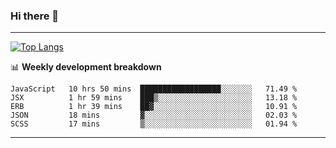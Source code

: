 ### Hi there 👋

-------
[![Top Langs](https://github-readme-stats.vercel.app/api/top-langs/?username=ashish-r)](https://github.com/anuraghazra/github-readme-stats)

📊 **Weekly development breakdown**
<!--START_SECTION:waka-->
```text
JavaScript   10 hrs 50 mins  ██████████████████░░░░░░░   71.49 % 
JSX          1 hr 59 mins    ███▒░░░░░░░░░░░░░░░░░░░░░   13.18 % 
ERB          1 hr 39 mins    ██▓░░░░░░░░░░░░░░░░░░░░░░   10.91 % 
JSON         18 mins         ▓░░░░░░░░░░░░░░░░░░░░░░░░   02.03 % 
SCSS         17 mins         ▒░░░░░░░░░░░░░░░░░░░░░░░░   01.94 % 
```
<!--END_SECTION:waka-->
-------

<!--
**ashish-r/ashish-r** is a ✨ _special_ ✨ repository because its `README.md` (this file) appears on your GitHub profile.

Here are some ideas to get you started:

- 🔭 I’m currently working on ...
- 🌱 I’m currently learning ...
- 👯 I’m looking to collaborate on ...
- 🤔 I’m looking for help with ...
- 💬 Ask me about ...
- 📫 How to reach me: ...
- 😄 Pronouns: ...
- ⚡ Fun fact: ...
-->
